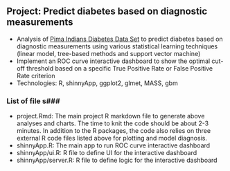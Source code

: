 ## Project: Predict diabetes based on diagnostic measurements
* Analysis of [Pima Indians Diabetes Data Set](https://archive.ics.uci.edu/ml/datasets/pima+indians+diabetes) to predict diabetes based on diagnostic measurements using various statistical learning techniques (linear model, tree-based methods and support vector machine)
* Implement an ROC curve interactive dashboard to show the optimal cut-off threshold based on a specific True Positive Rate or False Positive Rate criterion
* Technologies: R, shinnyApp, ggplot2, glmet, MASS, gbm

### List of file s###
* project.Rmd: The main project R markdown file to generate above analyses and charts. The time to knit the code should be about 2-3 minutes. In addition to the R packages, the code also relies on three external R code files listed above for plotting and model diagnosis.
* shinnyApp.R: The main app to run ROC curve interactive dashboard 
* shinnyApp/ui.R: R file to define UI for the interactive dashboard 
* shinnyApp/server.R: R file to define logic for the interactive dashboard 
